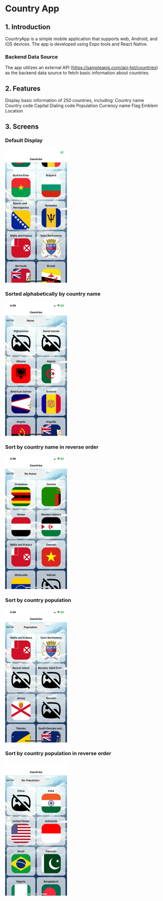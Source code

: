# Country App

## 1. Introduction

CountryApp is a simple mobile application that supports web, Android, and iOS devices. The app is developed using Expo tools and React Native.

### Backend Data Source
The app utilizes an external API (https://sampleapis.com/api-list/countries) as the backend data source to fetch basic information about countries.

## 2. Features

Display basic information of 250 countries, including:
Country name
Country code
Capital
Dialing code
Population
Currency name
Flag
Emblem
Location

## 3. Screens
### Default Display
<img src="./assets//reportImages//Home.jpg" alt="Screenshot 1" width="200">

### Sorted alphabetically by country name
<img src="./assets//reportImages//sortName.jpg" alt="Screenshot 1" width="200">

### Sort by country name in reverse order
<img src="./assets//reportImages//SortReName.jpg" alt="Screenshot 1" width="200">

### Sort by country population
<img src="./assets//reportImages//SortPopu.jpg" alt="Screenshot 1" width="200">

### Sort by country population in reverse order
<img src="./assets//reportImages//sortRePopu.jpg" alt="Screenshot 1" width="200">